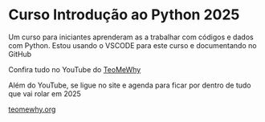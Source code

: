 # Curso Introdução ao Python 2025

Um curso para iniciantes aprenderam as a trabalhar com códigos e dados com Python.
Estou usando o VSCODE para este curso e documentando no GitHub

Confira tudo no YouTube do [TeoMeWhy](https://youtube.com/@teomewhy)

Além do YouTube, se ligue no site e agenda para ficar por dentro de tudo que vai rolar em 2025

[teomewhy.org](https://teomewhy.org/schedule)